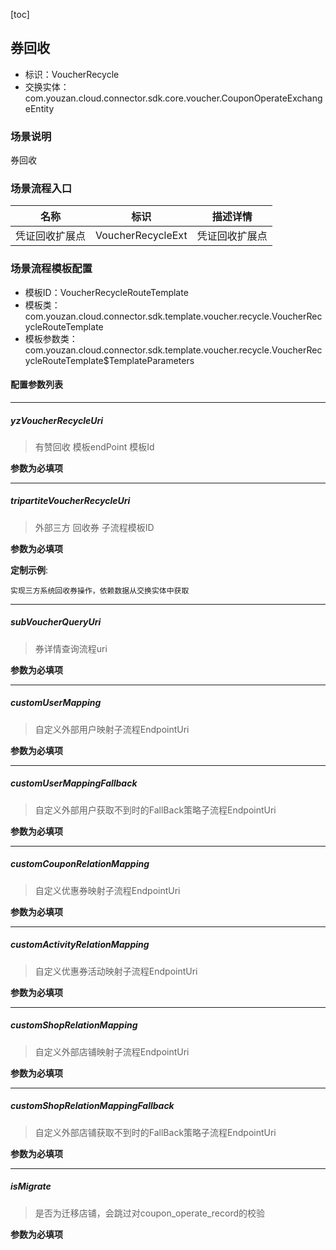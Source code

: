 [toc]

## 券回收
- 标识：VoucherRecycle
- 交换实体：com.youzan.cloud.connector.sdk.core.voucher.CouponOperateExchangeEntity
### 场景说明
券回收
### 场景流程入口

名称 | 标识 | 描述详情
---|---|---
凭证回收扩展点 | VoucherRecycleExt | 凭证回收扩展点

### 场景流程模板配置
- 模板ID：VoucherRecycleRouteTemplate
- 模板类：com.youzan.cloud.connector.sdk.template.voucher.recycle.VoucherRecycleRouteTemplate
- 模板参数类：com.youzan.cloud.connector.sdk.template.voucher.recycle.VoucherRecycleRouteTemplate$TemplateParameters

#### 配置参数列表

---
##### yzVoucherRecycleUri
> 有赞回收 模板endPoint 模板Id

**参数为必填项**

---
##### tripartiteVoucherRecycleUri
> 外部三方 回收券 子流程模板ID

**参数为必填项**


**定制示例**:
```
实现三方系统回收券操作，依赖数据从交换实体中获取
```
---
##### subVoucherQueryUri
> 券详情查询流程uri

**参数为必填项**

---
##### customUserMapping
> 自定义外部用户映射子流程EndpointUri

**参数为必填项**

---
##### customUserMappingFallback
> 自定义外部用户获取不到时的FallBack策略子流程EndpointUri

**参数为必填项**

---
##### customCouponRelationMapping
> 自定义优惠券映射子流程EndpointUri

**参数为必填项**

---
##### customActivityRelationMapping
> 自定义优惠券活动映射子流程EndpointUri

**参数为必填项**

---
##### customShopRelationMapping
> 自定义外部店铺映射子流程EndpointUri

**参数为必填项**

---
##### customShopRelationMappingFallback
> 自定义外部店铺获取不到时的FallBack策略子流程EndpointUri

**参数为必填项**

---
##### isMigrate
> 是否为迁移店铺，会跳过对coupon_operate_record的校验

**参数为必填项**


